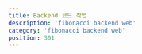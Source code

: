 ```yaml
---
title: Backend 코드 작업
description: 'fibonacci backend web'
category: 'fibonacci backend web'
position: 301
---
```




